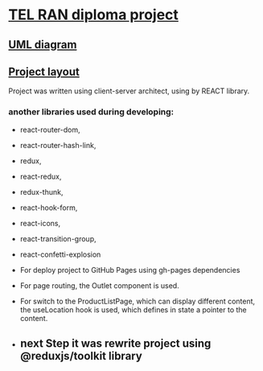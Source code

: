 # [TEL RAN diploma project](https://sl101.github.io/TEL-Ran-Diploma-project)

## [UML diagram](https://drive.google.com/file/d/1OJCJnwSo_TIaP-eDAAK3Pq3j1Pl-Y-Gn/view?usp=sharing)

## [Project layout](https://www.figma.com/file/yNWvXvjZC0t8d9yBOpeEPy/Garden?type=design&node-id=4743-907&t=TqnTA5Oa08Ev1qRj-0)

Project was written using client-server architect, using by REACT library.

### another libraries used during developing:

- react-router-dom,
- react-router-hash-link,
- redux,
- react-redux,
- redux-thunk,
- react-hook-form,
- react-icons,
- react-transition-group,
- react-confetti-explosion

- For deploy project to GitHub Pages using gh-pages dependencies

- For page routing, the Outlet component is used.

- For switch to the ProductListPage, which can display different content, the useLocation hook is used, which defines in state a pointer to the content.

- ## next Step it was rewrite project using @reduxjs/toolkit library
